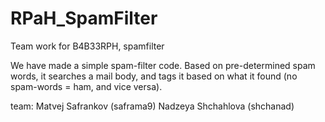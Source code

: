 # RPaH_SpamFilter

Team work for B4B33RPH, spamfilter

We have made a simple spam-filter code. 
Based on pre-determined spam words, it searches a mail body,
and tags it based on what it found (no spam-words = ham, and vice versa). 

team:
Matvej Safrankov (saframa9)
Nadzeya Shchahlova (shchanad)

